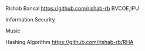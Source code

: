 Rishab Bansal
https://github.com/rishab-rb
BVCOE,IPU

Information Security

Music

Hashing Algorithm
https://github.com/rishab-rb/RHA
